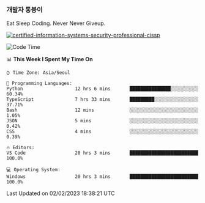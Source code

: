 ### 개발자 통붕이
Eat Sleep Coding.
Never Never Giveup.

[![certified-information-systems-security-professional-cissp](https://user-images.githubusercontent.com/44606727/157613689-acd84ec6-5f8f-4e79-89d9-a8d51f033634.png)](https://www.credly.com/badges/f394a010-85a0-450b-9136-8043af01d71c/public_url)

<!--START_SECTION:waka-->
![Code Time](http://img.shields.io/badge/Code%20Time-1%2C426%20hrs%2035%20mins-blue)

📊 **This Week I Spent My Time On** 

```text
⌚︎ Time Zone: Asia/Seoul

💬 Programming Languages: 
Python                   12 hrs 6 mins       ███████████████░░░░░░░░░░   60.34% 
TypeScript               7 hrs 33 mins       █████████░░░░░░░░░░░░░░░░   37.71% 
Bash                     12 mins             ░░░░░░░░░░░░░░░░░░░░░░░░░   1.05% 
JSON                     5 mins              ░░░░░░░░░░░░░░░░░░░░░░░░░   0.42% 
CSS                      4 mins              ░░░░░░░░░░░░░░░░░░░░░░░░░   0.39%

🔥 Editors: 
VS Code                  20 hrs 3 mins       █████████████████████████   100.0%

💻 Operating System: 
Windows                  20 hrs 3 mins       █████████████████████████   100.0%

```


 Last Updated on 02/02/2023 18:38:21 UTC
<!--END_SECTION:waka-->
